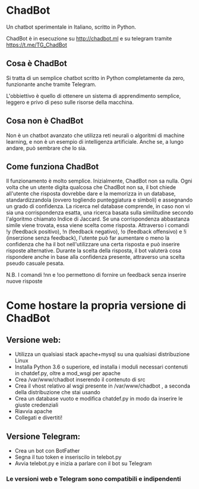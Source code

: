 # ChadBot
Un chatbot sperimentale in Italiano, scritto in Python.

ChadBot è in esecuzione su http://chadbot.ml e su telegram tramite https://t.me/TG_ChadBot

## Cosa è ChadBot

Si tratta di un semplice chatbot scritto in Python completamente da zero, funzionante anche tramite Telegram.

L'obbiettivo è quello di ottenere un sistema di apprendimento semplice, leggero e privo di peso sulle risorse della macchina.

## Cosa non è ChadBot

Non è un chatbot avanzato che utilizza reti neurali o algoritmi di machine learning, e non è un esempio di intelligenza artificiale. Anche se, a lungo andare, può sembrare che lo sia.

## Come funziona ChadBot

Il funzionamento è molto semplice.
Inizialmente, ChadBot non sa nulla.
Ogni volta che un utente digita qualcosa che ChadBot non sa, il bot chiede all'utente che risposta dovrebbe dare e la memorizza in un database, standardizzandola (ovvero togliendo punteggiatura e simboli) e assegnando un grado di confidenza.
La ricerca nel database comprende, in caso non vi sia una corrispondenza esatta, una ricerca basata sulla similitudine secondo l'algoritmo chiamato Indice di Jaccard. Se una corrispondenza abbastanza simile viene trovata, essa viene scelta come risposta.
Attraverso i comandi !y (feedback positivo), !n (feedback negativo), !o (feedback offensivo) e !i (inserzione senza feedback), l'utente può far aumentare o meno la confidenza che ha il bot nell'utilizzare una certa risposta e può inserire risposte alternative. Durante la scelta della risposta, il bot valuterà cosa rispondere anche in base alla confidenza presente, attraverso una scelta pseudo casuale pesata.

N.B. I comandi !nn e !oo permettono di fornire un feedback senza inserire nuove risposte

# Come hostare la propria versione di ChadBot

## Versione web:

- Utilizza un qualsiasi stack apache+mysql su una qualsiasi distribuzione Linux
- Installa Python 3.6 o superiore, ed installa i moduli necessari contenuti in chatdef.py, oltre a mod_wsgi per apache
- Crea /var/www/chadbot inserendo il contenuto di src
- Crea il vhost relativo al wsgi presente in /var/www/chadbot , a seconda della distribuzione che stai usando
- Crea un database vuoto e modifica chatdef.py in modo da inserire le giuste credenziali
- Riavvia apache
- Collegati e divertiti!

## Versione Telegram:

- Crea un bot con BotFather
- Segna il tuo token e inseriscilo in telebot.py
- Avvia telebot.py e inizia a parlare con il bot su Telegram

### Le versioni web e Telegram sono compatibili e indipendenti
